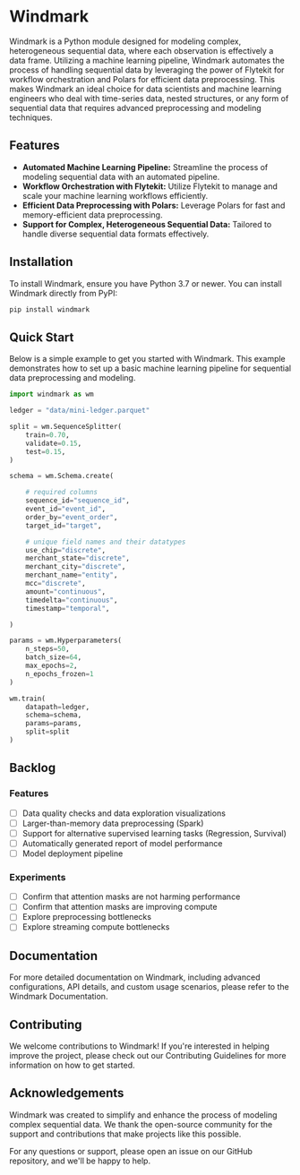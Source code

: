 # Windmark

Windmark is a Python module designed for modeling complex, heterogeneous sequential data, where each observation is effectively a data frame. Utilizing a machine learning pipeline, Windmark automates the process of handling sequential data by leveraging the power of Flytekit for workflow orchestration and Polars for efficient data preprocessing. This makes Windmark an ideal choice for data scientists and machine learning engineers who deal with time-series data, nested structures, or any form of sequential data that requires advanced preprocessing and modeling techniques.

## Features

- **Automated Machine Learning Pipeline:** Streamline the process of modeling sequential data with an automated pipeline.
- **Workflow Orchestration with Flytekit:** Utilize Flytekit to manage and scale your machine learning workflows efficiently.
- **Efficient Data Preprocessing with Polars:** Leverage Polars for fast and memory-efficient data preprocessing.
- **Support for Complex, Heterogeneous Sequential Data:** Tailored to handle diverse sequential data formats effectively.

## Installation

To install Windmark, ensure you have Python 3.7 or newer. You can install Windmark directly from PyPI:

```bash
pip install windmark
```

## Quick Start

Below is a simple example to get you started with Windmark. This example demonstrates how to set up a basic machine learning pipeline for sequential data preprocessing and modeling.

```python
import windmark as wm

ledger = "data/mini-ledger.parquet"

split = wm.SequenceSplitter(
    train=0.70,
    validate=0.15,
    test=0.15,
)

schema = wm.Schema.create(

    # required columns
    sequence_id="sequence_id",
    event_id="event_id",
    order_by="event_order",
    target_id="target",

    # unique field names and their datatypes
    use_chip="discrete",
    merchant_state="discrete",
    merchant_city="discrete",
    merchant_name="entity",
    mcc="discrete",
    amount="continuous",
    timedelta="continuous",
    timestamp="temporal",

)

params = wm.Hyperparameters(
    n_steps=50,
    batch_size=64,
    max_epochs=2,
    n_epochs_frozen=1
)

wm.train(
    datapath=ledger,
    schema=schema,
    params=params,
    split=split
)

```

## Backlog

### Features

- [ ] Data quality checks and data exploration visualizations
- [ ] Larger-than-memory data preprocessing (Spark)
- [ ] Support for alternative supervised learning tasks (Regression, Survival)
- [ ] Automatically generated report of model performance
- [ ] Model deployment pipeline

### Experiments

- [ ] Confirm that attention masks are not harming performance
- [ ] Confirm that attention masks are improving compute
- [ ] Explore preprocessing bottlenecks
- [ ] Explore streaming compute bottlenecks

## Documentation

For more detailed documentation on Windmark, including advanced configurations, API details, and custom usage scenarios, please refer to the Windmark Documentation.

## Contributing

We welcome contributions to Windmark! If you're interested in helping improve the project, please check out our Contributing Guidelines for more information on how to get started.

<!-- ## License

Windmark is licensed under the MIT License. -->

## Acknowledgements

Windmark was created to simplify and enhance the process of modeling complex sequential data. We thank the open-source community for the support and contributions that make projects like this possible.

For any questions or support, please open an issue on our GitHub repository, and we'll be happy to help.
